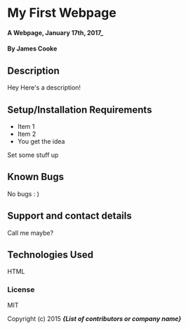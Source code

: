 # My First Webpage

#### A Webpage, January 17th, 2017_

#### By James Cooke

## Description

Hey Here's a description!

## Setup/Installation Requirements

* Item 1
* Item 2
* You get the idea


Set some stuff up

## Known Bugs

No bugs : )

## Support and contact details

Call me maybe?

## Technologies Used

HTML

### License

MIT

Copyright (c) 2015 **_{List of contributors or company name}_**
